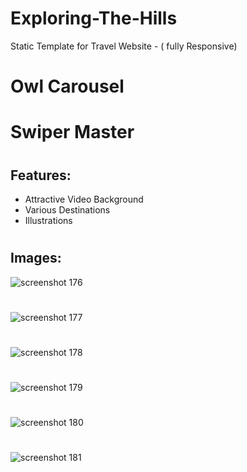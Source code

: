 # Exploring-The-Hills
Static Template for Travel Website - ( fully Responsive)

#
# Owl Carousel
# Swiper Master

#
## Features:
* Attractive Video Background
* Various Destinations
* Illustrations 

#
## Images:
![screenshot 176](https://user-images.githubusercontent.com/46291816/51023199-5b30e500-15ac-11e9-8113-486053ffe03b.png)
#
![screenshot 177](https://user-images.githubusercontent.com/46291816/51023202-5bc97b80-15ac-11e9-9bd4-98c3e2578c2f.png)
#
![screenshot 178](https://user-images.githubusercontent.com/46291816/51023203-5bc97b80-15ac-11e9-9d3f-0b52b6841246.png)
#
![screenshot 179](https://user-images.githubusercontent.com/46291816/51023204-5c621200-15ac-11e9-9d44-3ab630d54eba.png)
#
![screenshot 180](https://user-images.githubusercontent.com/46291816/51023205-5c621200-15ac-11e9-98c0-44a53bcbfc9f.png)
#
![screenshot 181](https://user-images.githubusercontent.com/46291816/51023206-5cfaa880-15ac-11e9-94bb-3e84fe361d0f.png)
